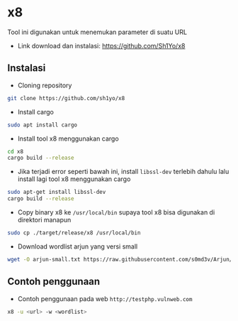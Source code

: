 # x8
Tool ini digunakan untuk menemukan parameter di suatu URL

- Link download dan instalasi: https://github.com/Sh1Yo/x8

## Instalasi
- Cloning repository
```sh
git clone https://github.com/sh1yo/x8
```

- Install cargo
```sh
sudo apt install cargo
```

- Install tool x8 menggunakan cargo
```sh
cd x8
cargo build --release
```

- Jika terjadi error seperti bawah ini, install `libssl-dev` terlebih dahulu lalu install lagi tool x8 menggunakan cargo
```sh
sudo apt-get install libssl-dev
cargo build --release
```

- Copy binary x8 ke `/usr/local/bin` supaya tool x8 bisa digunakan di direktori manapun
```sh
sudo cp ./target/release/x8 /usr/local/bin
```


- Download wordlist arjun yang versi small
```sh
wget -O arjun-small.txt https://raw.githubusercontent.com/s0md3v/Arjun/master/arjun/db/small.txt
```

## Contoh penggunaan
- Contoh penggunaan pada web `http://testphp.vulnweb.com`
```sh
x8 -u <url> -w <wordlist>
```